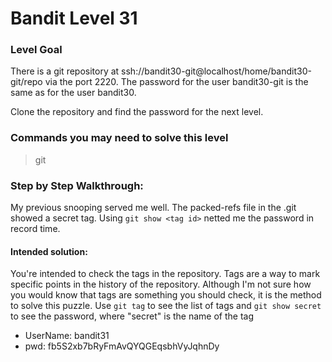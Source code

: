 # Bandit Level 31

### Level Goal
There is a git repository at ssh://bandit30-git@localhost/home/bandit30-git/repo via the port 2220. The password for the user bandit30-git is the same as for the user bandit30.

Clone the repository and find the password for the next level.

### Commands you may need to solve this level
> git 

### Step by Step Walkthrough:
My previous snooping served me well. The packed-refs file in the .git showed a secret tag. Using ```git show <tag id>``` netted me the password in record time.

#### Intended solution: 
You're intended to check the tags in the repository. Tags are a way to mark specific points in the history of the repository. Although I'm not sure how you would know that tags are something you should check, it is the method to solve this puzzle. Use ```git tag``` to see the list of tags and ```git show secret``` to see the password, where "secret" is the name of the tag


* UserName: bandit31
* pwd: fb5S2xb7bRyFmAvQYQGEqsbhVyJqhnDy